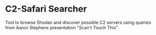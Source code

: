 # C2-Safari Searcher

Tool to browse Shodan and discover possible C2 servers using queries from Aaron Stephens presentation "Scan't Touch This".
